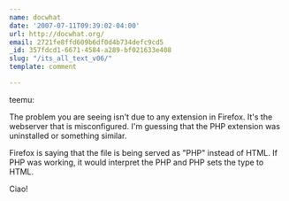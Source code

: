 ```yaml
---
name: docwhat
date: '2007-07-11T09:39:02-04:00'
url: http://docwhat.org/
email: 2721fe8ffd609b6df0d4b734defc9cd5
_id: 357fdcd1-6671-4584-a289-bf021633e408
slug: "/its_all_text_v06/"
template: comment

---
```


teemu:

The problem you are seeing isn't due to any extension in Firefox.  It's the webserver that is misconfigured.  I'm guessing that the PHP extension was uninstalled or something similar.

Firefox is saying that the file is being served as "PHP" instead of HTML.  If PHP was working, it would interpret the PHP and PHP sets the type to HTML.

Ciao!

